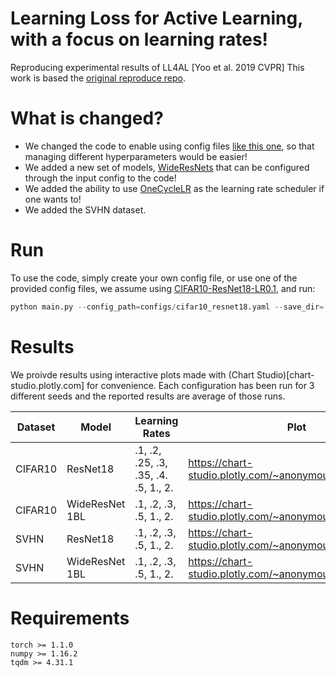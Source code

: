 # Learning Loss for Active Learning, with a focus on learning rates!
Reproducing experimental results of LL4AL [Yoo et al. 2019 CVPR]
This work is based the [original reproduce repo](https://github.com/Mephisto405/Learning-Loss-for-Active-Learning).

# What is changed?
* We changed the code to enable using config files [like this one](https://github.com/anonymous-ml-enjoyer/ll4al-reproduce-lr/blob/main/configs/cifar10_resnet18.yaml), so that managing different hyperparameters would be easier!
* We added a new set of models, [WideResNets](https://github.com/anonymous-ml-enjoyer/ll4al-reproduce-lr/blob/main/models/wide_resnet.py) that can be configured through the input config to the code!
* We added the ability to use [OneCycleLR](https://pytorch.org/docs/stable/generated/torch.optim.lr_scheduler.OneCycleLR.html) as the learning rate scheduler if one wants to!
* We added the SVHN dataset.

# Run

To use the code, simply create your own config file, or use one of the provided config files, we assume using [CIFAR10-ResNet18-LR0.1](https://github.com/anonymous-ml-enjoyer/ll4al-reproduce-lr/blob/main/configs/cifar10_resnet18.yaml), and run:
```python
python main.py --config_path=configs/cifar10_resnet18.yaml --save_dir=.
```

# Results
We proivde results using interactive plots made with (Chart Studio)[chart-studio.plotly.com] for convenience. Each configuration has been run for 3 different seeds and the reported results are average of those runs.

| **Dataset** | **Model**      | **Learning Rates**                   | **Plot**                                                   |
|-------------|----------------|--------------------------------------|------------------------------------------------------------|
| CIFAR10     | ResNet18       | .1, .2, .25, .3, .35, .4. .5, 1., 2. | https://chart-studio.plotly.com/~anonymous.ml.enjoyer/1/ |
| CIFAR10     | WideResNet 1BL | .1, .2, .3, .5, 1., 2.               | https://chart-studio.plotly.com/~anonymous.ml.enjoyer/11/  |
| SVHN        | ResNet18       | .1, .2, .3, .5, 1., 2.               | https://chart-studio.plotly.com/~anonymous.ml.enjoyer/7    |
| SVHN        | WideResNet 1BL | .1, .2, .3, .5, 1., 2.               | https://chart-studio.plotly.com/~anonymous.ml.enjoyer/9/ |


# Requirements
```
torch >= 1.1.0
numpy >= 1.16.2
tqdm >= 4.31.1
```
